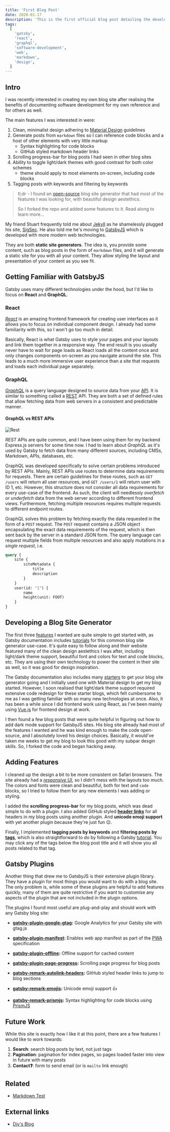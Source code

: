 ```yaml
---
title: 'First Blog Post'
date: 2020-01-17
description: 'This is the first official blog post detailing the development of this static blog site'
tags:
  [
    'gatsby',
    'react',
    'graphql',
    'software-development',
    'web',
    'markdown',
    'design',
  ]
---
```


## Intro

I was recently interested in creating my own blog site after realising the benefits of documenting software development for my own reference and for others as well.

The main features I was interested in were:

1. Clean, minimalist design adhering to [Material Design](https://material.io/design/) guidelines
2. Generate posts from `markdown` files so I can reference code blocks and a host of other elements with very little markup
   - Syntax highlighting for code blocks
   - GitHub styled markdown header links
3. Scrolling progress-bar for blog posts I had seen in other blog sites
4. Ability to toggle light/dark themes with good contrast for both color schemes
   - theme should apply to most elements on-screen, including code blocks
5. Tagging posts with keywords and filtering by keywords

> tl;dr - I found an [open-source](https://github.com/divyanshu013/blog) blog site generator that had most of the features I was looking for, with beautiful design aestethics.
>
> So I forked the repo and added some features to it. Read along to learn more...

My friend Stuart frequently told me about [Jekyll](https://jekyllrb.com/) as he shamelessly plugged his site, [SigSec](https://blog.sigsec.net/). He also told me he's moving to [GatsbyJS](https://www.gatsbyjs.org/) which is developed with more modern web technologies.

They are both **static site generators**. The idea is, you provide some content, such as blog posts in the form of `markdown` files, and it will generate a static site for you with all your content. They allow styling the layout and presentation of your content as you see fit.

## Getting Familiar with GatsbyJS

Gatsby uses many different technologies under the hood, but I'd like to focus on **React** and **GraphQL**.

### React

_[React](https://reactjs.org/)_ is an amazing frontend framework for creating user interfaces as it allows you to focus on individual component design. I already had some familiarity with this, so I won't go too much in detail.

Basically, React is what Gatsby uses to style your pages and your layouts and link them together in a responsive way. The end result is you usually never have to wait for page loads as React loads all the content once and only changes components on-screen as you navigate around the site. This leads to a much more immersive user experience than a site that requests and loads each individual page separately.

### GraphQL

_[GraphQL](https://graphql.org/)_ is a query language designed to source data from your [API](https://en.wikipedia.org/wiki/Application_programming_interface). It is similar to something called a [REST](https://en.wikipedia.org/wiki/Representational_state_transfer) API. They are both a set of defined rules that allow fetching data from web servers in a consistent and predictable manner.

#### GraphQL vs REST APIs

![Rest](https://files.imranc.io/static/blog/posts/first-post/graphql.svg 'GraphQL')

_REST_ APIs are quite common, and I have been using them for my backend Express.js servers for some time now. I had to learn about _GraphQL_ as it's used by Gatsby to fetch data from many different sources, including CMSs, Markdown, APIs, databases, etc.

GraphQL was developed specifically to solve certain problems introduced by REST APIs. Mainly, REST APIs use routes to determine data requirements for requests. There are certain guidelines for these routes, such as `GET /users` will return all user resources, and `GET /users/1` will return user with ID 1, etc. However, this structure does not consider all data requirements for every use-case of the frontend. As such, the client will needlessly _overfetch_ or _underfetch_ data from the web server according to different frontend views. Furthermore, fetching multiple resources requires multiple requests to different endpoint routes.

GraphQL solves this problem by fetching exactly the data requested in the form of a `POST` request. The `POST` request contains a JSON object encapsulating the exact data requirements of the request, which is then sent back by the server in a standard JSON form. The query language can request multiple fields from multiple resources and also apply mutations in a _single request_, i.e.

```graphql
query {
	site {
		siteMetadata {
			title
			description
		}
	}
	user(id: "1") {
		name
		height(unit: FOOT)
	}
}
```

## Developing a Blog Site Generator

The first three [features](#intro) I wanted are quite simple to get started with, as Gatsby documentation includes [tutorials](https://www.gatsbyjs.org/tutorial/) for this common blog site generator use-case. It's quite easy to follow along and their website featured many of the clean design aestethics I was after, including light/dark theme support, beautiful font and colors for text and code blocks, etc. They are using their own technology to power the content in their site as well, so it was good for design inspiration.

The Gatsby documentation also includes many [starters](https://www.gatsbyjs.org/starters/gatsbyjs/gatsby-starter-blog/) to get your blog site generator going and I initially used one with Material design to get my blog started. However, I soon realised that light/dark theme support required extensive code redesign for these starter blogs, which felt cumbersome to me as I was getting familiar with so many new technologies at once. Also, it has been a while since I did frontend work using React, as I've been mainly using [Vue.js](https://vue.org) for frontend design at work.

I then found a few blog posts that were quite helpful in figuring out how to add dark mode support for GatsbyJS sites. His blog site already had most of the features I wanted and he was kind enough to make the code open-source, and I absolutely loved his design choices. Basically, it would've taken me weeks to get my blog to look this good with my subpar desgin skills. So, I forked the code and began hacking away.

## Adding Features

I cleaned up the design a bit to be more consistent on Safari browsers. The site already had a _[responsive UI](https://material.io/design/layout/responsive-layout-grid.html#columns-gutters-margins)_, so I didn't mess with the layouts too much. The colors and fonts were clean and beautiful, both for text and `code` blocks, so I tried to follow them for any new elements I was adding or styling.

I added the **scrolling progress-bar** for my blog posts, which was dead simple to do with a plugin. I also added GitHub styled **[header links](#graphql)** for all headers in my blog posts using another plugin. And **unicode emoji support** with yet another plugin because they're just fun :wink:.

Finally, I implemented **tagging posts by keywords** and **filtering posts by [tags](/tags/)**, which is also straightforward to do by following a Gatsby [tutorial](https://www.gatsbyjs.org/docs/adding-tags-and-categories-to-blog-posts/). You may click any of the tags below the blog post title and it will show you all posts related to that tag.

## Gatsby Plugins

Another thing that drew me to GatsbyJS is their extensive plugin library. They have a plugin for most things you would want to do with a blog site. The only problem is, while some of these plugins are helpful to add features quickly, many of them are quite restrictive if you want to customise any aspects of the plugin that are not included in the plugin options.

The plugins I found most useful are plug-and-play and should work with any Gatsby blog site:

- **[gatsby-plugin-google-gtag](https://www.gatsbyjs.org/packages/gatsby-plugin-google-gtag/):** Google Analytics for your Gatsby site with gtag.js

- **[gatsby-plugin-manifest](https://www.gatsbyjs.org/packages/gatsby-plugin-manifest/):** Enables web app manifest as part of the [PWA](https://developer.mozilla.org/en-US/docs/Web/Progressive_web_apps) specification

- **[gatsby-plugin-offline](https://www.gatsbyjs.org/packages/gatsby-plugin-offline/):** Offline support for cached content

- **[gatsby-plugin-page-progress](https://www.gatsbyjs.org/packages/gatsby-plugin-page-progress/):** Scrolling page progress for blog posts

- **[gatsby-remark-autolink-headers](https://gatsbyjs.org/packages/gatsby-remark-autolink-headers/):** GitHub styled header links to jump to blog sections

- **[gatsby-remark-emojis](https://www.gatsbyjs.org/packages/gatsby-remark-emojis/):** Unicode emoji support :thumbsup:

- **[gatsby-remark-prismjs](https://www.gatsbyjs.org/packages/gatsby-remark-prismjs/):** Syntax highlighting for code blocks using [PrismJS](http://prismjs.com/)

## Future Work

While this site is exactly how I like it at this point, there are a few features I would like to work towards:

1. **Search**: search blog posts by text, not just tags
2. **Pagination**: pagination for index pages, so pages loaded faster into view in future with many posts
3. **Contact:question:**: form to send email (or is `mailto` link enough)

## Related

- [Markdown Test](/posts/markdown-test)

## External links

- [Div's Blog](https://divyanshu013.dev/)
